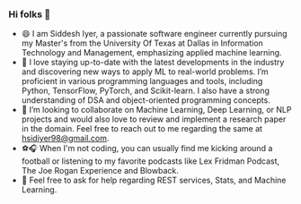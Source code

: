 ### Hi folks 👋


- 😄 I am Siddesh Iyer, a passionate software engineer currently pursuing my Master's from the University Of Texas at Dallas in Information Technology and Management, emphasizing applied machine learning. 
- 🌱 I love staying up-to-date with the latest developments in the industry and discovering new ways to apply ML to real-world problems. I’m proficient in various programming languages and tools, including Python, TensorFlow, PyTorch, and Scikit-learn. I also have a strong understanding of DSA and object-oriented programming concepts.
- 👯 I’m looking to collaborate on Machine Learning, Deep Learning, or NLP projects and would also love to review and implement a research paper in the domain. Feel free to reach out to me regarding the same at hsidiyer98@gmail.com.
- ⚽🎧 When I'm not coding, you can usually find me kicking around a football or listening to my favorite podcasts like Lex Fridman Podcast, The Joe Rogan Experience and Blowback. 
- 📲 Feel free to ask for help regarding REST services, Stats, and Machine Learning.
<!--
**Sidiyercd/Sidiyercd** is a ✨ _special_ ✨ repository because its `README.md` (this file) appears on your GitHub profile.

Here are some ideas to get you started:

- 🔭 I’m currently working on ...
- 🌱 I’m currently learning ...
- 👯 I’m looking to collaborate on ...
- 🤔 I’m looking for help with ...
- 💬 Ask me about ...
- 📫 How to reach me: ...
- 😄 Pronouns: ...
- ⚡ Fun fact: ...
-->
